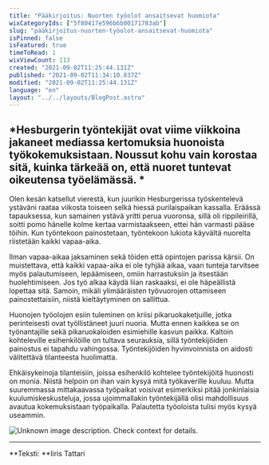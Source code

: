 ```yaml
---
title: "Pääkirjoitus: Nuorten työolot ansaitsevat huomiota"
wixCategoryIds: ["5f80417e596b6b00171783ab"]
slug: "pääkirjoitus-nuorten-työolot-ansaitsevat-huomiota"
isPinned: false
isFeatured: true
timeToRead: 1
wixViewCount: 113
created: "2021-09-02T11:25:44.131Z"
published: "2021-09-02T11:34:10.837Z"
modified: "2021-09-02T11:25:44.131Z"
language: "en"
layout: "../../layouts/BlogPost.astro"
---
```

*Hesburgerin työntekijät ovat viime viikkoina jakaneet mediassa kertomuksia huonoista työkokemuksistaan. Noussut kohu vain korostaa sitä, kuinka tärkeää on, että nuoret tuntevat oikeutensa työelämässä. *
---

Olen kesän katsellut vierestä, kun juurikin Hesburgerissa työskentelevä ystäväni raataa viikosta toiseen selkä hiessä purilaispaikan kassalla. Eräässä tapauksessa, kun samainen ystävä yritti perua vuoronsa, sillä oli rippileirillä, soitti pomo hänelle kolme kertaa varmistaakseen, ettei hän varmasti pääse töihin. Kun työntekoon painostetaan,  työntekoon lukiota käyvältä nuorelta riistetään kaikki vapaa-aika.&nbsp;

Ilman vapaa-aikaa jaksaminen sekä töiden että opintojen parissa kärsii. On muistettava, että kaikki vapaa-aika ei ole tyhjää aikaa, vaan tunteja tarvitsee myös palautumiseen, lepäämiseen, omiin harrastuksiin ja itsestään huolehtimiseen. Jos työ alkaa käydä liian raskaaksi, ei ole häpeällistä lopettaa sitä. Samoin, mikäli ylimääräisten työvuorojen ottamiseen painostettaisiin, niistä kieltäytyminen on sallittua.&nbsp;

Huonojen työolojen esiin tuleminen on kriisi pikaruokaketjuille, jotka perinteisesti ovat työllistäneet juuri nuoria. Mutta ennen kaikkea se on työnantajille sekä pikaruokaloiden esimiehille kasvun paikka. Kaltoin kohteleville esihenkilöille on tultava seurauksia, sillä työntekijöiden painostus ei tapahdu vahingossa. Työntekijöiden hyvinvoinnista on aidosti välitettävä tilanteesta huolimatta.

Ehkäisykeinoja tilanteisiin, joissa esihenkilö kohtelee työntekijöitä huonosti on monia. Niistä helpoin on ihan vain kysyä mitä työkaverille kuuluu. Mutta suuremmassa mittakaavassa työpaikat voisivat esimerkiksi pitää jonkinlaisia kuulumiskeskusteluja, jossa ujoimmallakin työntekijällä olisi mahdollisuus avautua kokemuksistaan työpaikalla.  Palautetta työoloista tulisi myös kysyä useammin.



![Unknown image description. Check context for details.](https://static.wixstatic.com/media/07242a_1503683c06e048b5ace6df4d026f675f~mv2.jpg) <!-- Original name: 1a23b9_2f2bd270742f4fdb9c34b62573181ac8~mv2.jpg -->

---

**Teksti: **Iiris Tattari

